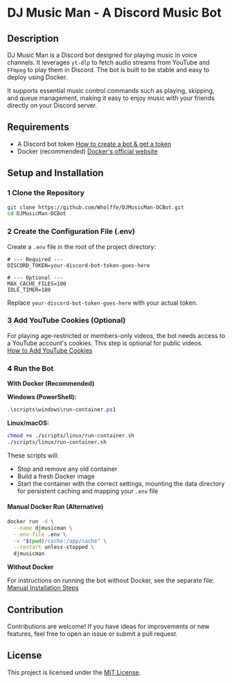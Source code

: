 # DJ Music Man - A Discord Music Bot

## Description

DJ Music Man is a Discord bot designed for playing music in voice channels. It leverages `yt-dlp` to fetch audio streams from YouTube and `FFmpeg` to play them in Discord. The bot is built to be stable and easy to deploy using Docker.

It supports essential music control commands such as playing, skipping, and queue management, making it easy to enjoy music with your friends directly on your Discord server.

## Requirements
- A Discord bot token [How to create a bot & get a token](https://github.com/reactiflux/discord-irc/wiki/Creating-a-discord-bot-&-getting-a-token)
- Docker (recommended) [Docker's official website](https://www.docker.com/)

## Setup and Installation

### 1️ Clone the Repository
```bash
git clone https://github.com/Wholffe/DJMusicMan-DCBot.git
cd DJMusicMan-DCBot
```

### 2️ Create the Configuration File (.env)
Create a `.env` file in the root of the project directory:
```dotenv
# --- Required ---
DISCORD_TOKEN=your-discord-bot-token-goes-here

# --- Optional ---
MAX_CACHE_FILES=100
IDLE_TIMER=180
```
Replace `your-discord-bot-token-goes-here` with your actual token.

### 3️ Add YouTube Cookies (Optional)
For playing age-restricted or members-only videos, the bot needs access to a YouTube account's cookies. This step is optional for public videos.  
[How to Add YouTube Cookies](add_yt_cookies.md)

### 4️ Run the Bot
**With Docker (Recommended)**

  **Windows (PowerShell):**
  ```powershell
  .\scripts\windows\run-container.ps1
  ```

  **Linux/macOS:**
  ```bash
  chmod +x ./scripts/linux/run-container.sh
  ./scripts/linux/run-container.sh
  ```

  These scripts will:
  - Stop and remove any old container
  - Build a fresh Docker image
  - Start the container with the correct settings, mounting the data directory for persistent caching and mapping your `.env` file

  #### Manual Docker Run (Alternative)
  ```bash
  docker run -d \
    --name djmusicman \
    --env-file .env \
    -v "$(pwd)/cache:/app/cache" \
    --restart unless-stopped \
    djmusicman
  ```

**Without Docker**

  For instructions on running the bot without Docker, see the separate file: [Manual Installation Steps](dj_music_man_manual_installation.md)

## Contribution

Contributions are welcome! If you have ideas for improvements or new features, feel free to open an issue or submit a pull request.

## License

This project is licensed under the [MIT License](../LICENSE).